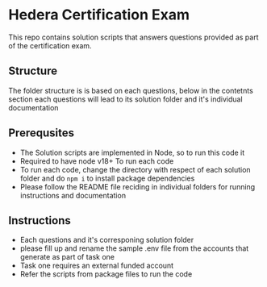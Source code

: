 # Hedera Certification Exam
This repo contains solution scripts that answers questions provided as part of the certification exam.
## Structure
The folder structure is is based on each questions, below in the contetnts section each questions will lead to its solution folder and it's individual documentation
## Prerequsites

 - The Solution scripts are implemented in Node, so to run this code it
 -  Required to have node v18+ To run each code
 - To run each code, change the directory with respect of each solution folder and do `npm i` to install package dependencies
 - Please follow the README file reciding in individual folders for running instructions and documentation

## Instructions

 - Each questions and it's corresponing solution folder
 - please fill up and rename the sample .env file from the accounts that generate as part of task one
 - Task one requires an external funded account
 - Refer the scripts from package files to run the code


